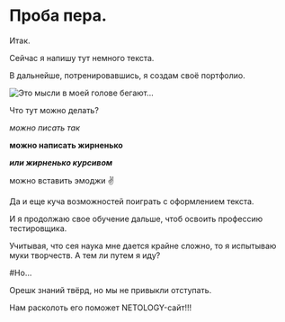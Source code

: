 # Проба пера.

Итак. 

Сейчас я напишу тут немного текста.

В дальнейше, потренировавшись, я создам своё портфолио.

<image src="/images/km.jpg" 
alt="Это мысли в моей голове бегают...">

Что  тут можно делать?

_можно писать так_

**можно написать жирненько**

***или жирненько курсивом***

можно вставить эмоджи :v:

Да и еще куча возможностей поиграть с оформлением текста.

И я продолжаю свое обучение дальше, чтоб освоить профессию тестировщика.

Учитывая, что сея наука мне дается крайне сложно, то я испытываю муки творчеств. А тем ли путем я иду?

#Но...

Орешк знаний твёрд, но мы не привыкли отступать.

Нам расколоть его поможет NETOLOGY-сайт!!!

